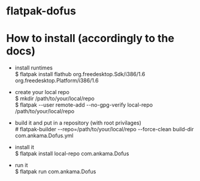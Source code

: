 # flatpak-dofus

# How to install (accordingly to the docs)

- install runtimes  
$ flatpak install flathub org.freedesktop.Sdk/i386/1.6 org.freedesktop.Platform/i386/1.6  
  
- create your local repo  
$ mkdir /path/to/your/local/repo  
$ flatpak --user remote-add --no-gpg-verify local-repo /path/to/your/local/repo  
  
- build it and put in a repository (with root privilages)  
\# flatpak-builder --repo=/path/to/your/local/repo --force-clean build-dir com.ankama.Dofus.yml  
  
- install it  
$ flatpak install local-repo com.ankama.Dofus  
  
- run it  
$ flatpak run com.ankama.Dofus
